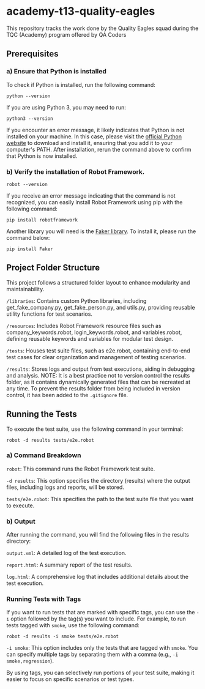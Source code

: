 # academy-t13-quality-eagles

This repository tracks the work done by the Quality Eagles squad during the TQC (Academy) program offered by QA Coders

## Prerequisites

### a) Ensure that Python is installed

To check if Python is installed, run the following command:

    python --version

If you are using Python 3, you may need to run:

    python3 --version

If you encounter an error message, it likely indicates that Python is not installed on your machine. In this case, please visit the [official Python website](https://www.python.org/downloads/) to download and install it, ensuring that you add it to your computer's PATH. After installation, rerun the command above to confirm that Python is now installed.

### b) Verify the installation of Robot Framework.

    robot --version

If you receive an error message indicating that the command is not recognized, you can easily install Robot Framework using pip with the following command:

    pip install robotframework

Another library you will need is the [Faker library](https://pypi.org/project/Faker/). To install it, please run the command below:

    pip install Faker

## Project Folder Structure

This project follows a structured folder layout to enhance modularity and maintainability.

`/libraries`: Contains custom Python libraries, including get_fake_company.py, get_fake_person.py, and utils.py, providing reusable utility functions for test scenarios.

`/resources`: Includes Robot Framework resource files such as company_keywords.robot, login_keywords.robot, and variables.robot, defining reusable keywords and variables for modular test design.

`/tests`: Houses test suite files, such as e2e.robot, containing end-to-end test cases for clear organization and management of testing scenarios.

`/results`: Stores logs and output from test executions, aiding in debugging and analysis. NOTE: It is a best practice not to version control the results folder, as it contains dynamically generated files that can be recreated at any time. To prevent the results folder from being included in version control, it has been added to the `.gitignore` file.

## Running the Tests

To execute the test suite, use the following command in your terminal:

    robot -d results tests/e2e.robot

### a) Command Breakdown

`robot`: This command runs the Robot Framework test suite.

`-d results`: This option specifies the directory (results) where the output files, including logs and reports, will be stored.

`tests/e2e.robot`: This specifies the path to the test suite file that you want to execute.

### b) Output

After running the command, you will find the following files in the results directory:

`output.xml`: A detailed log of the test execution.

`report.html`: A summary report of the test results.

`log.html`: A comprehensive log that includes additional details about the test execution.

### Running Tests with Tags

If you want to run tests that are marked with specific tags, you can use the `-i` option followed by the tag(s) you want to include. For example, to run tests tagged with `smoke`, use the following command:

    robot -d results -i smoke tests/e2e.robot

`-i smoke`: This option includes only the tests that are tagged with `smoke`. You can specify multiple tags by separating them with a comma (e.g., `-i smoke,regression`).

By using tags, you can selectively run portions of your test suite, making it easier to focus on specific scenarios or test types.
